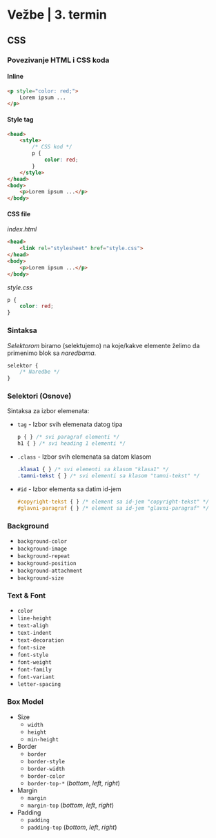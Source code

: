 # Vežbe | 3. termin


## CSS

### Povezivanje HTML i CSS koda

#### Inline

```html
<p style="color: red;">
    Lorem ipsum ...
</p>
```

#### Style tag

```html
<head>
    <style>
        /* CSS kod */
        p {
            color: red;
        }
    </style>
</head>
<body>
    <p>Lorem ipsum ...</p>
</body>
```

#### CSS file

_index.html_
```html
<head>
    <link rel="stylesheet" href="style.css">
</head>
<body>
    <p>Lorem ipsum ...</p>
</body>
```

_style.css_
```css
p {
    color: red;
}
```

### Sintaksa

_Selektorom_ biramo (selektujemo) na koje/kakve elemente želimo da primenimo blok sa _naredbama_.

```css
selektor {
    /* Naredbe */
}
```

### Selektori (Osnove)

Sintaksa za izbor elemenata:

- `tag` - Izbor svih elemenata datog tipa
    ```css
    p { } /* svi paragraf elementi */
    h1 { } /* svi heading 1 elementi */
    ```
- `.class` - Izbor svih elemenata sa datom klasom
    ```css
    .klasa1 { } /* svi elementi sa klasom "klasa1" */
    .tamni-tekst { } /* svi elementi sa klasom "tamni-tekst" */
    ```
- `#id` - Izbor elementa sa datim id-jem
    ```css
    #copyright-tekst { } /* element sa id-jem "copyright-tekst" */
    #glavni-paragraf { } /* element sa id-jem "glavni-paragraf" */
    ```

### Background

- `background-color`
- `background-image`
- `background-repeat`
- `background-position`
- `background-attachment`
- `background-size`

### Text & Font

- `color`
- `line-height`
- `text-aligh`
- `text-indent`
- `text-decoration`
- `font-size`
- `font-style`
- `font-weight`
- `font-family`
- `font-variant`
- `letter-spacing`

### Box Model

- Size
    - `width`
    - `height`
    - `min-height`
- Border
    - `border`
    - `border-style`
    - `border-width`
    - `border-color`
    - `border-top-*` (_bottom_, _left_, _right_)
- Margin
    - `margin`
    - `margin-top` (_bottom_, _left_, _right_)
- Padding
    - `padding`
    - `padding-top` (_bottom_, _left_, _right_)

